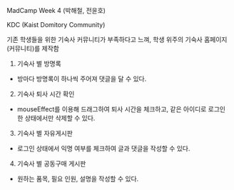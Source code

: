 MadCamp Week 4 (박해철, 전윤호)

KDC (Kaist Domitory Community)

 기존 학생들을 위한 기숙사 커뮤니티가 부족하다고 느껴, 학생 위주의 기숙사 홈페이지(커뮤니티)를 제작함
 
 1) 기숙사 별 방명록
 - 방마다 방명록이 하나씩 주어져 댓글을 달 수 있다.
 
 2) 기숙사 퇴사 시간 확인
 - mouseEffect를 이용해 드래그하여 퇴사 시간을 체크하고, 같은 아이디로 로그인 한 상태에서만 삭제할 수 있다.
 
 3) 기숙사 별 자유게시판
 - 로그인 상태에서 익명 여부를 체크하여 글과 댓글을 작성할 수 있다.
 
 4) 기숙사 별 공동구매 게시판
 - 원하는 품목, 필요 인원, 설명을 작성할 수 있다.

